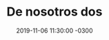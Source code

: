 ---
layout: post
category: Coqueto Escenario
date: 2019-11-06 11:30:00 -0300
title: De nosotros dos
image: https://oceano.uy/api/images/programas/TodoPasa/luboyreyes.PNG
summary: Lubo Adusto y un completo picadillo del panorama político. El plan de Guillermo Domenech para las mujeres y las coaliciones partidarias que van surgiendo. Los cánticos animalistas frente a un local de comida rápida y el análisis de la fecha deportiva, con los clásicos entre equipos que siguen
file: https://audios.oceanofm.com/programas/TodoPasa/19-11-06coquetoescenario.mp3
duration: 25:27
oceanourl: https://oceano.uy/todopasa/coqueto-escenario/20082-de-nosotros-dos
---